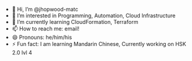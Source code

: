 - 👋 Hi, I’m @jhopwood-matc
- 👀 I’m interested in Programming, Automation, Cloud Infrastructure
- 🌱 I’m currently learning CloudFormation, Terraform
- 📫 How to reach me: email!
- 😄 Pronouns: he/him/his
- ⚡ Fun fact: I am learning Mandarin Chinese, Currently working on HSK 2.0 lvl 4 

<!---
jhopwood-matc/jhopwood-matc is a ✨ special ✨ repository because its `README.md` (this file) appears on your GitHub profile.
You can click the Preview link to take a look at your changes.
--->

